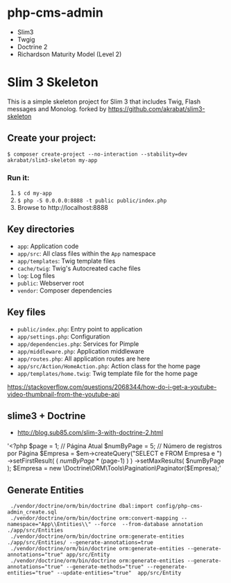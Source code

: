 # php-cms-admin
* Slim3
* Twgig
* Doctrine 2
* Richardson Maturity Model (Level 2)

# Slim 3 Skeleton

This is a simple skeleton project for Slim 3 that includes Twig, Flash messages and Monolog.
forked by https://github.com/akrabat/slim3-skeleton

## Create your project:

    $ composer create-project --no-interaction --stability=dev akrabat/slim3-skeleton my-app

### Run it:

1. `$ cd my-app`
2. `$ php -S 0.0.0.0:8888 -t public public/index.php`
3. Browse to http://localhost:8888

## Key directories

* `app`: Application code
* `app/src`: All class files within the `App` namespace
* `app/templates`: Twig template files
* `cache/twig`: Twig's Autocreated cache files
* `log`: Log files
* `public`: Webserver root
* `vendor`: Composer dependencies

## Key files

* `public/index.php`: Entry point to application
* `app/settings.php`: Configuration
* `app/dependencies.php`: Services for Pimple
* `app/middleware.php`: Application middleware
* `app/routes.php`: All application routes are here
* `app/src/Action/HomeAction.php`: Action class for the home page
* `app/templates/home.twig`: Twig template file for the home page

https://stackoverflow.com/questions/2068344/how-do-i-get-a-youtube-video-thumbnail-from-the-youtube-api

## slime3 + Doctrine
* http://blog.sub85.com/slim-3-with-doctrine-2.html

'<?php
 $page      = 1; // Página Atual
 $numByPage = 5; // Número de registros por Página
 $Empresa = $em->createQuery("SELECT e FROM Empresa e ")
               ->setFirstResult( ( $numByPage * ($page-1) ) )
               ->setMaxResults( $numByPage );
 $Empresa = new \Doctrine\ORM\Tools\Pagination\Paginator($Empresa);'
 
 ## Generate Entities
 
     ./vendor/doctrine/orm/bin/doctrine dbal:import config/php-cms-admin_create.sql
     ./vendor/doctrine/orm/bin/doctrine orm:convert-mapping --namespace="App\\Entities\\" --force  --from-database annotation ./app/src/Entities
     ./vendor/doctrine/orm/bin/doctrine orm:generate-entities ./app/src/Entities/ --generate-annotations=true
     ./vendor/doctrine/orm/bin/doctrine orm:generate-entities --generate-annotations="true" app/src/Entity
     ./vendor/doctrine/orm/bin/doctrine orm:generate-entities --generate-annotations="true" --generate-methods="true" --regenerate-entities="true" --update-entities="true"  app/src/Entity


